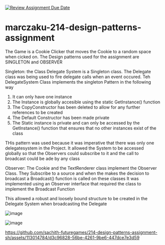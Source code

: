 [![Review Assignment Due Date](https://classroom.github.com/assets/deadline-readme-button-24ddc0f5d75046c5622901739e7c5dd533143b0c8e959d652212380cedb1ea36.svg)](https://classroom.github.com/a/XUCedPox)
# marczaku-214-design-patterns-assignment

The Game is a Cookie Clicker that moves the Cookie to a random space when cicked on. 
The Design patterns used for the assignment are SINGLETON and OBSERVER

Singleton:
the Class Delegate System is a Singleton class. The Delegate class was being used to fire delegate calls when an event occured. 
Teh DelegateSystem Class implements the singleton Pattern in the following way 
1. It can only have one instance
2. The Instance is globally accesible using the static GetInstance() function
3. The CopyConstructor has been deleted to allow for any further references to be created
4. The Default Constructor has been made private
5. The Static instance is private and can only be accessed by the GetInstance() function that ensures that no other instances exist of the class

THis pattern was used because it was imperative that there was only one delegatesystem in the Project. It allowed the System to be accessed globally so that the Observers could subscribe to it and the call to broadcast could be ade by any class 


Observer:
The Cookie and the TextRenderer class implement the Observer Class. They Subscribe to a source and when the makes the decision to broadcast a Broadcast() function is called on these classes
It was implemented using an Observer interface that required the class to implement the Broadcast Function 

This allowed a robust and loosely bound structure to be created in the Delegate System when broadcasting the Delegate 

![image](https://github.com/sachith-futuregames/214-design-patterns-assignment-sh/assets/113014784/a31b89f9-45ba-4168-b9e6-e4bce19264db)

![image](https://github.com/sachith-futuregames/214-design-patterns-assignment-sh/assets/113014784/2acbce07-391a-4aea-bc38-096a9b6031b0)


https://github.com/sachith-futuregames/214-design-patterns-assignment-sh/assets/113014784/d3c96828-56be-4261-9be6-447dce7e3d59

